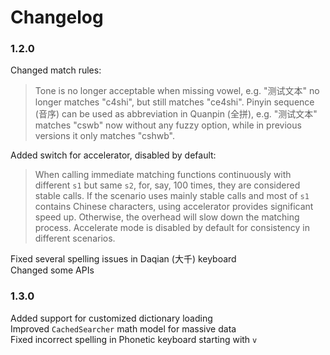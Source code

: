 # Changelog

### 1.2.0

Changed match rules:

> Tone is no longer acceptable when missing vowel, e.g. "测试文本" no longer matches "c4shi", but still matches "ce4shi". Pinyin sequence (音序) can be used as abbreviation in Quanpin (全拼), e.g. "测试文本" matches "cswb" now without any fuzzy option, while in previous versions it only matches "cshwb".

Added switch for accelerator, disabled by default:

> When calling immediate matching functions continuously with different `s1` but same `s2`, for, say, 100 times, they are considered stable calls. If the scenario uses mainly stable calls and most of `s1` contains Chinese characters, using accelerator provides significant speed up. Otherwise, the overhead will slow down the matching process. Accelerate mode is disabled by default for consistency in different scenarios.

Fixed several spelling issues in Daqian (大千) keyboard  
Changed some APIs

### 1.3.0

Added support for customized dictionary loading  
Improved `CachedSearcher` math model for massive data  
Fixed incorrect spelling in Phonetic keyboard starting with `v`
